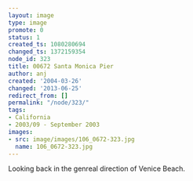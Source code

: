 ```yaml
---
layout: image
type: image
promote: 0
status: 1
created_ts: 1080280694
changed_ts: 1372159354
node_id: 323
title: 00672 Santa Monica Pier
author: anj
created: '2004-03-26'
changed: '2013-06-25'
redirect_from: []
permalink: "/node/323/"
tags:
- California
- 2003/09 - September 2003
images:
- src: image/images/106_0672-323.jpg
  name: 106_0672-323.jpg
---
```

Looking back in the genreal direction of Venice Beach.
